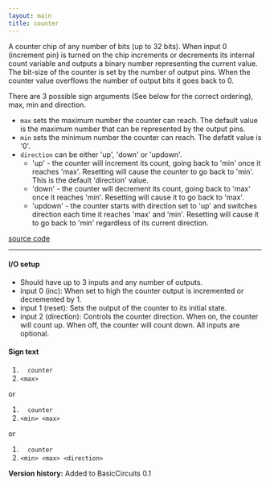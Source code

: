 ```yaml
---
layout: main
title: counter
---
```


A counter chip of any number of bits (up to 32 bits). When input 0 (increment pin) is turned on the chip increments or decrements its internal count variable and outputs a binary number representing the current value. 
The bit-size of the counter is set by the number of output pins. When the counter value overflows the number of output bits it goes back to 0.

There are 3 possible sign arguments (See below for the correct ordering), max, min and direction. 

- `max` sets the maximum number the counter can reach. The default value is the maximum number that can be represented by the output pins. 
- `min` sets the minimum number the counter can reach. The defatlt value is '0'.
- `direction` can be either 'up', 'down' or 'updown'. 
	- 'up' - the counter will increment its count, going back to 'min' once it reaches 'max'. Resetting will cause the counter to go back to 'min'. This is the default 'direction' value.
	- 'down' - the counter will decrement its count, going back to 'max' once it reaches 'min'. Resetting will cause it to go back to 'max'. 
	- 'updown' - the counter starts with direction set to 'up' and switches direction each time it reaches 'max' and 'min'. Resetting will cause it to go back to 'min' regardless of its current direction.
	  
[source code](https://github.com/eisental/BasicCircuits/blob/master/src/main/java/org/tal/basiccircuits/counter.java)

* * *


#### I/O setup 
- Should have up to 3 inputs and any number of outputs.
- input 0 (inc): When set to high the counter output is incremented or decremented by 1.
- input 1 (reset): Sets the output of the counter to its initial state.
- input 2 (direction): Controls the counter direction. When on, the counter will count up. When off, the counter will count down.
All inputs are optional.

#### Sign text
1. `   counter   `
2. ` <max> `

or 
1. `   counter   `
2. ` <min> <max> `

or
1. `   counter   `
2. ` <min> <max> <direction> `

__Version history:__ Added to BasicCircuits 0.1